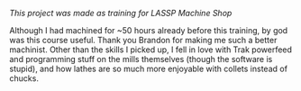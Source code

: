 *This project was made as training for LASSP Machine Shop*

Although I had machined for ~50 hours already before this training, by god was this course useful. Thank you Brandon for making me such a better machinist. Other than the skills I picked up, I fell in love with Trak powerfeed and programming stuff on the mills themselves (though the software is stupid), and how lathes are so much more enjoyable with collets instead of chucks.